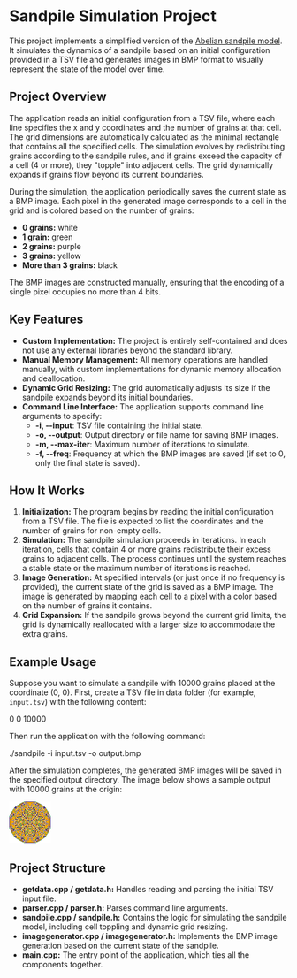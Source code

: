 # Sandpile Simulation Project

This project implements a simplified version of the [Abelian sandpile model](https://en.wikipedia.org/wiki/Abelian_sandpile_model). It simulates the dynamics of a sandpile based on an initial configuration provided in a TSV file and generates images in BMP format to visually represent the state of the model over time.

## Project Overview

The application reads an initial configuration from a TSV file, where each line specifies the x and y coordinates and the number of grains at that cell. The grid dimensions are automatically calculated as the minimal rectangle that contains all the specified cells. The simulation evolves by redistributing grains according to the sandpile rules, and if grains exceed the capacity of a cell (4 or more), they "topple" into adjacent cells. The grid dynamically expands if grains flow beyond its current boundaries.

During the simulation, the application periodically saves the current state as a BMP image. Each pixel in the generated image corresponds to a cell in the grid and is colored based on the number of grains:
- **0 grains:** white
- **1 grain:** green
- **2 grains:** purple
- **3 grains:** yellow
- **More than 3 grains:** black

The BMP images are constructed manually, ensuring that the encoding of a single pixel occupies no more than 4 bits.

## Key Features

- **Custom Implementation:** The project is entirely self-contained and does not use any external libraries beyond the standard library.
- **Manual Memory Management:** All memory operations are handled manually, with custom implementations for dynamic memory allocation and deallocation.
- **Dynamic Grid Resizing:** The grid automatically adjusts its size if the sandpile expands beyond its initial boundaries.
- **Command Line Interface:** The application supports command line arguments to specify:
  - **-i, --input**: TSV file containing the initial state.
  - **-o, --output**: Output directory or file name for saving BMP images.
  - **-m, --max-iter**: Maximum number of iterations to simulate.
  - **-f, --freq**: Frequency at which the BMP images are saved (if set to 0, only the final state is saved).

## How It Works

1. **Initialization:** The program begins by reading the initial configuration from a TSV file. The file is expected to list the coordinates and the number of grains for non-empty cells.
2. **Simulation:** The sandpile simulation proceeds in iterations. In each iteration, cells that contain 4 or more grains redistribute their excess grains to adjacent cells. The process continues until the system reaches a stable state or the maximum number of iterations is reached.
3. **Image Generation:** At specified intervals (or just once if no frequency is provided), the current state of the grid is saved as a BMP image. The image is generated by mapping each cell to a pixel with a color based on the number of grains it contains.
4. **Grid Expansion:** If the sandpile grows beyond the current grid limits, the grid is dynamically reallocated with a larger size to accommodate the extra grains.

## Example Usage

Suppose you want to simulate a sandpile with 10000 grains placed at the coordinate (0, 0). First, create a TSV file in data folder (for example, `input.tsv`) with the following content:

0 0 10000

Then run the application with the following command:

./sandpile -i input.tsv -o output.bmp

After the simulation completes, the generated BMP images will be saved in the specified output directory. The image below shows a sample output with 10000 grains at the origin:

![Sample Output](output.bmp)

## Project Structure

- **getdata.cpp / getdata.h:** Handles reading and parsing the initial TSV input file.
- **parser.cpp / parser.h:** Parses command line arguments.
- **sandpile.cpp / sandpile.h:** Contains the logic for simulating the sandpile model, including cell toppling and dynamic grid resizing.
- **imagegenerator.cpp / imagegenerator.h:** Implements the BMP image generation based on the current state of the sandpile.
- **main.cpp:** The entry point of the application, which ties all the components together.
